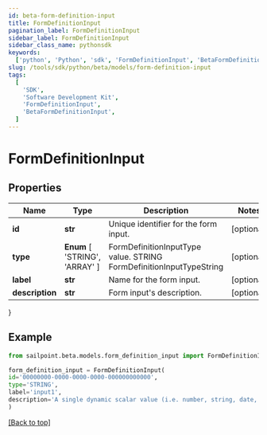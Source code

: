 ```yaml
---
id: beta-form-definition-input
title: FormDefinitionInput
pagination_label: FormDefinitionInput
sidebar_label: FormDefinitionInput
sidebar_class_name: pythonsdk
keywords:
  ['python', 'Python', 'sdk', 'FormDefinitionInput', 'BetaFormDefinitionInput']
slug: /tools/sdk/python/beta/models/form-definition-input
tags:
  [
    'SDK',
    'Software Development Kit',
    'FormDefinitionInput',
    'BetaFormDefinitionInput',
  ]
---
```


# FormDefinitionInput

## Properties

| Name | Type | Description | Notes |
| --- | --- | --- | --- |
| **id** | **str** | Unique identifier for the form input. | [optional] |
| **type** | **Enum** [ 'STRING', 'ARRAY' ] | FormDefinitionInputType value. STRING FormDefinitionInputTypeString | [optional] |
| **label** | **str** | Name for the form input. | [optional] |
| **description** | **str** | Form input's description. | [optional] |

}

## Example

```python
from sailpoint.beta.models.form_definition_input import FormDefinitionInput

form_definition_input = FormDefinitionInput(
id='00000000-0000-0000-0000-000000000000',
type='STRING',
label='input1',
description='A single dynamic scalar value (i.e. number, string, date, etc.) that can be passed into the form for use in conditional logic'
)

```

[[Back to top]](#)
